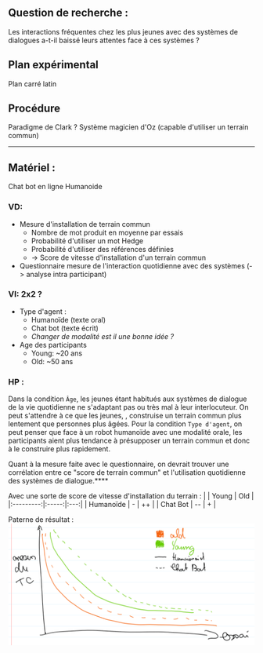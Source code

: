 
## Question de recherche : 
Les interactions fréquentes chez les plus jeunes avec des systèmes de dialogues a-t-il baissé leurs attentes face à ces systèmes ?

## Plan expérimental
Plan carré latin

## Procédure
Paradigme de Clark ?
Système magicien d'Oz (capable d'utiliser un terrain commun)
****
## Matériel :
Chat bot en ligne 
Humanoide 

### VD: 
- Mesure d'installation de terrain commun 
    - Nombre de mot produit en moyenne par essais
    - Probabilité d'utiliser un mot Hedge
    - Probabilité d'utiliser des références définies
    - -> Score de vitesse d'installation d'un terrain commun
- Questionnaire mesure de l'interaction quotidienne avec des systèmes (-> analyse intra participant)

### VI: 2x2 ? 
- Type d'agent : 
    - Humanoïde (texte oral)
    - Chat bot (texte écrit)
    - *Changer de modalité est il une bonne idée ?*
- Age des participants 
    - Young: ~20 ans
    - Old: ~50 ans

### HP : 
Dans la condition `Âge`, les jeunes étant habitués aux systèmes de dialogue de la vie quotidienne ne s'adaptant pas ou très mal à leur interlocuteur. On peut s'attendre à ce que les jeunes, , construise un terrain commun plus lentement que personnes plus âgées.
Pour la condition `Type d'agent`, on peut penser que face à un robot humanoïde avec une modalité orale, les participants aient plus tendance à présupposer un terrain commun et donc à le construire plus rapidement. 

Quant à la mesure faite avec le questionnaire, on devrait trouver une corrélation entre ce "score de terrain commun" et l'utilisation quotidienne des systèmes de dialogue.****

Avec une sorte de score de vitesse d'installation du terrain :
|           | Young | Old |
|:---------:|:-----:|:---:|
| Humanoïde | -     | ++  |
| Chat Bot  | --    | +   |

Paterne de résultat :
![](Screenshot%202021-12-15%20141519.png)


